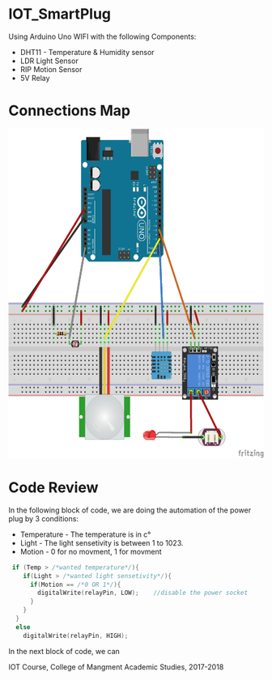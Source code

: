 # IOT_SmartPlug

Using Arduino Uno WIFI with the following Components:
* DHT11 - Temperature & Humidity sensor
* LDR Light Sensor
* RIP Motion Sensor
* 5V Relay
# Connections Map
<img src="https://github.com/wisecode007/IOT_SmartPlug/blob/master/OthersFiles/SmartSocket.jpg" width="650" height="650">

# Code Review

In the following block of code, we are doing the automation of the power plug by 3 conditions:
* Temperature - The temperature is in c°
* Light - The light sensetivity is between 1 to 1023.
* Motion - 0 for no movment, 1 for movment
```C++
 if (Temp > /*wanted temperature*/){               
    if(Light > /*wanted light sensetivity*/){   
      if(Motion == /*0 OR 1*/){  
        digitalWrite(relayPin, LOW);    //disable the power socket
      }
    }
  }
  else
    digitalWrite(relayPin, HIGH);
```


In the next block of code, we can



IOT Course, College of Mangment Academic Studies, 2017-2018

